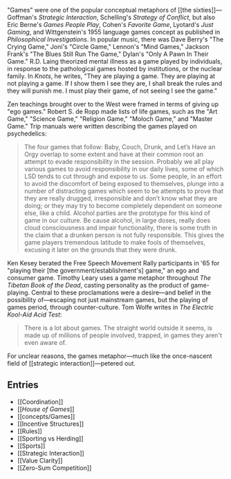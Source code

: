 "Games" were one of the popular conceptual metaphors of [[the sixties]]—Goffman's _Strategic Interaction_, Schelling's _Strategy of Conflict_, but also Eric Berne's _Games People Play_, Cohen's _Favorite Game_, Lyotard's _Just Gaming_, and Wittgenstein's 1955 language games concept as published in _Philosophical Investigations_. In popular music, there was Dave Berry's "The Crying Game," Joni's "Circle Game," Lennon's "Mind Games," Jackson Frank's "The Blues Still Run The Game," Dylan's "Only A Pawn In Their Game." R.D. Laing theorized mental illness as a game played by individuals, in response to the pathological games hosted by institutions, or the nuclear family. In _Knots_, he writes, "They are playing a game. They are playing at not playing a game. If I show them I see they are, I shall break the rules and they will punish me. I must play their game, of not seeing I see the game." 

Zen teachings brought over to the West were framed in terms of giving up "ego games." Robert S. de Ropp made lists of life games, such as the "Art Game," "Science Game," "Religion Game," "Moloch Game," and "Master Game." Trip manuals were written describing the games played on psychedelics:
> The four games that follow: Baby, Couch, Drunk, and Let’s Have an Orgy overlap to some extent and have at their common root an attempt to evade responsibility in the session. Probably we all play various games to avoid responsibility in our daily lives, some of which LSD tends to cut through and expose to us. Some people, in an effort to avoid the discomfort of being exposed to themselves, plunge into a number of distracting games which seem to be attempts to prove that they are really drugged, irresponsible and don’t know what they are doing; or they may try to become completely dependent on someone else, like a child. Alcohol parties are the prototype for this kind of game in our culture. Be cause alcohol, in large doses, really does cloud consciousness and impair functionality, there is some truth in the claim that a drunken person is not fully responsible. This gives the game players tremendous latitude to make fools of themselves, excusing it later on the grounds that they were drunk.

Ken Kesey berated the Free Speech Movement Rally participants in '65 for "playing their [the government/establishment's] game," an ego and consumer game. Timothy Leary uses a game metaphor throughout *The Tibetan Book of the Dead*, casting personality as the product of game-playing. Central to these proclamations were a desire—and belief in the possibility of—escaping not just mainstream games, but the playing of games period, through counter-culture. Tom Wolfe writes in _The Electric Kool-Aid Acid Test_:
> There is a lot about games. The straight world outside it seems, is made up of millions of people involved, trapped, in games they aren't even aware of.

For unclear reasons, the games metaphor—much like the once-nascent field of [[strategic interaction]]—petered out.

## Entries
- [[Coordination]]
- [[_House of Games_]]
- [[concepts/Games]]
- [[Incentive Structures]]
- [[Rules]]
- [[Sporting vs Herding]]
- [[Sports]]
- [[Strategic Interaction]]
- [[Value Clarity]]
- [[Zero-Sum Competition]]